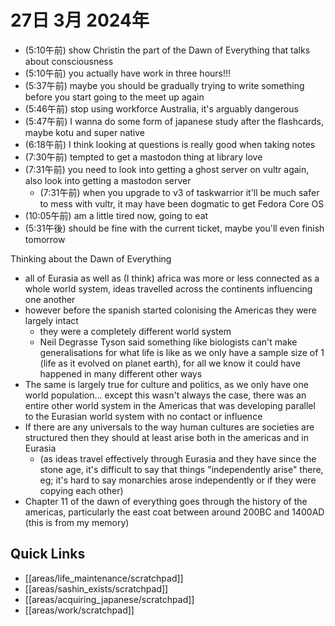 # 27日 3月 2024年
- (5:10午前) show Christin the part of the Dawn of Everything that talks about consciousness
- (5:10午前) you actually have work in three hours!!!
- (5:37午前) maybe you should be gradually trying to write something before you start going to the meet up again
- (5:46午前) stop using workforce Australia, it's arguably dangerous
- (5:47午前) I wanna do some form of japanese study after the flashcards, maybe kotu and super native
- (6:18午前) I think looking at questions is really good when taking notes
- (7:30午前) tempted to get a mastodon thing at library love
- (7:31午前) you need to look into getting a ghost server on vultr again, also look into getting a mastodon server
  - (7:31午前) when you upgrade to v3 of taskwarrior it'll be much safer to mess with vultr, it may have been dogmatic to get Fedora Core OS
- (10:05午前) am a little tired now, going to eat
- (5:31午後) should be fine with the current ticket, maybe you'll even finish tomorrow





Thinking about the Dawn of Everything
- all of Eurasia as well as (I think) africa was more or less connected as a whole world system, ideas travelled across the continents influencing one another
- however before the spanish started colonising the Americas they were largely intact
  - they were a completely different world system
  - Neil Degrasse Tyson said something like biologists can't make generalisations for what life is like as we only have a sample size of 1 (life as it evolved on planet earth), for all we know it could have happened in many different other ways
- The same is largely true for culture and politics, as we only have one world population... except this wasn't always the case, there was an entire other world system in the Americas that was developing parallel to the Eurasian world system with no contact or influence
- If there are any universals to the way human cultures are societies are structured then they should at least arise both in the americas and in Eurasia
  - (as ideas travel effectively through Eurasia and they have since the stone age, it's difficult to say that things "independently arise" there, eg; it's hard to say monarchies arose independently or if they were copying each other)
- Chapter 11 of the dawn of everything goes through the history of the americas, particularly the east coat between around 200BC and 1400AD (this is from my memory)









## Quick Links
- [[areas/life_maintenance/scratchpad]]
- [[areas/sashin_exists/scratchpad]]
- [[areas/acquiring_japanese/scratchpad]]
- [[areas/work/scratchpad]]
